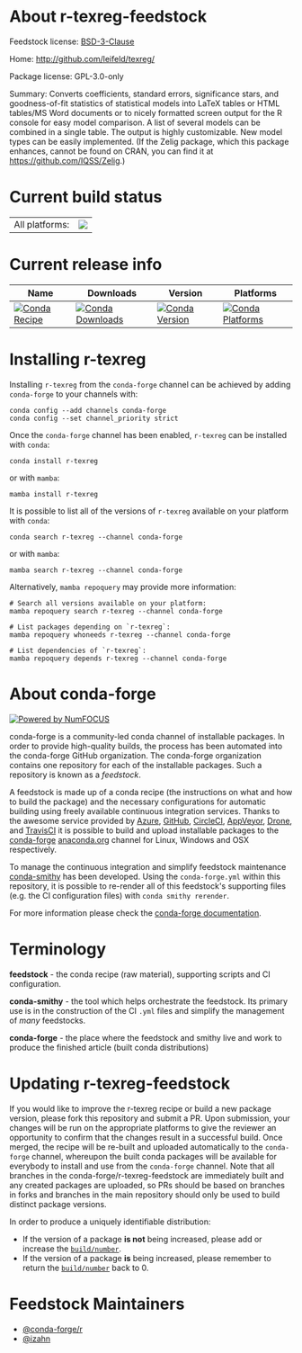 About r-texreg-feedstock
========================

Feedstock license: [BSD-3-Clause](https://github.com/conda-forge/r-texreg-feedstock/blob/main/LICENSE.txt)

Home: http://github.com/leifeld/texreg/

Package license: GPL-3.0-only

Summary: Converts coefficients, standard errors, significance stars, and goodness-of-fit statistics of statistical models into LaTeX tables or HTML tables/MS Word documents or to nicely formatted screen output for the R console for easy model comparison. A list of several models can be combined in a single table. The output is highly customizable. New model types can be easily implemented. (If the Zelig package, which this package enhances, cannot be found on CRAN, you can find it at <https://github.com/IQSS/Zelig>.)

Current build status
====================


<table><tr><td>All platforms:</td>
    <td>
      <a href="https://dev.azure.com/conda-forge/feedstock-builds/_build/latest?definitionId=14536&branchName=main">
        <img src="https://dev.azure.com/conda-forge/feedstock-builds/_apis/build/status/r-texreg-feedstock?branchName=main">
      </a>
    </td>
  </tr>
</table>

Current release info
====================

| Name | Downloads | Version | Platforms |
| --- | --- | --- | --- |
| [![Conda Recipe](https://img.shields.io/badge/recipe-r--texreg-green.svg)](https://anaconda.org/conda-forge/r-texreg) | [![Conda Downloads](https://img.shields.io/conda/dn/conda-forge/r-texreg.svg)](https://anaconda.org/conda-forge/r-texreg) | [![Conda Version](https://img.shields.io/conda/vn/conda-forge/r-texreg.svg)](https://anaconda.org/conda-forge/r-texreg) | [![Conda Platforms](https://img.shields.io/conda/pn/conda-forge/r-texreg.svg)](https://anaconda.org/conda-forge/r-texreg) |

Installing r-texreg
===================

Installing `r-texreg` from the `conda-forge` channel can be achieved by adding `conda-forge` to your channels with:

```
conda config --add channels conda-forge
conda config --set channel_priority strict
```

Once the `conda-forge` channel has been enabled, `r-texreg` can be installed with `conda`:

```
conda install r-texreg
```

or with `mamba`:

```
mamba install r-texreg
```

It is possible to list all of the versions of `r-texreg` available on your platform with `conda`:

```
conda search r-texreg --channel conda-forge
```

or with `mamba`:

```
mamba search r-texreg --channel conda-forge
```

Alternatively, `mamba repoquery` may provide more information:

```
# Search all versions available on your platform:
mamba repoquery search r-texreg --channel conda-forge

# List packages depending on `r-texreg`:
mamba repoquery whoneeds r-texreg --channel conda-forge

# List dependencies of `r-texreg`:
mamba repoquery depends r-texreg --channel conda-forge
```


About conda-forge
=================

[![Powered by
NumFOCUS](https://img.shields.io/badge/powered%20by-NumFOCUS-orange.svg?style=flat&colorA=E1523D&colorB=007D8A)](https://numfocus.org)

conda-forge is a community-led conda channel of installable packages.
In order to provide high-quality builds, the process has been automated into the
conda-forge GitHub organization. The conda-forge organization contains one repository
for each of the installable packages. Such a repository is known as a *feedstock*.

A feedstock is made up of a conda recipe (the instructions on what and how to build
the package) and the necessary configurations for automatic building using freely
available continuous integration services. Thanks to the awesome service provided by
[Azure](https://azure.microsoft.com/en-us/services/devops/), [GitHub](https://github.com/),
[CircleCI](https://circleci.com/), [AppVeyor](https://www.appveyor.com/),
[Drone](https://cloud.drone.io/welcome), and [TravisCI](https://travis-ci.com/)
it is possible to build and upload installable packages to the
[conda-forge](https://anaconda.org/conda-forge) [anaconda.org](https://anaconda.org/)
channel for Linux, Windows and OSX respectively.

To manage the continuous integration and simplify feedstock maintenance
[conda-smithy](https://github.com/conda-forge/conda-smithy) has been developed.
Using the ``conda-forge.yml`` within this repository, it is possible to re-render all of
this feedstock's supporting files (e.g. the CI configuration files) with ``conda smithy rerender``.

For more information please check the [conda-forge documentation](https://conda-forge.org/docs/).

Terminology
===========

**feedstock** - the conda recipe (raw material), supporting scripts and CI configuration.

**conda-smithy** - the tool which helps orchestrate the feedstock.
                   Its primary use is in the construction of the CI ``.yml`` files
                   and simplify the management of *many* feedstocks.

**conda-forge** - the place where the feedstock and smithy live and work to
                  produce the finished article (built conda distributions)


Updating r-texreg-feedstock
===========================

If you would like to improve the r-texreg recipe or build a new
package version, please fork this repository and submit a PR. Upon submission,
your changes will be run on the appropriate platforms to give the reviewer an
opportunity to confirm that the changes result in a successful build. Once
merged, the recipe will be re-built and uploaded automatically to the
`conda-forge` channel, whereupon the built conda packages will be available for
everybody to install and use from the `conda-forge` channel.
Note that all branches in the conda-forge/r-texreg-feedstock are
immediately built and any created packages are uploaded, so PRs should be based
on branches in forks and branches in the main repository should only be used to
build distinct package versions.

In order to produce a uniquely identifiable distribution:
 * If the version of a package **is not** being increased, please add or increase
   the [``build/number``](https://docs.conda.io/projects/conda-build/en/latest/resources/define-metadata.html#build-number-and-string).
 * If the version of a package **is** being increased, please remember to return
   the [``build/number``](https://docs.conda.io/projects/conda-build/en/latest/resources/define-metadata.html#build-number-and-string)
   back to 0.

Feedstock Maintainers
=====================

* [@conda-forge/r](https://github.com/conda-forge/r/)
* [@izahn](https://github.com/izahn/)

